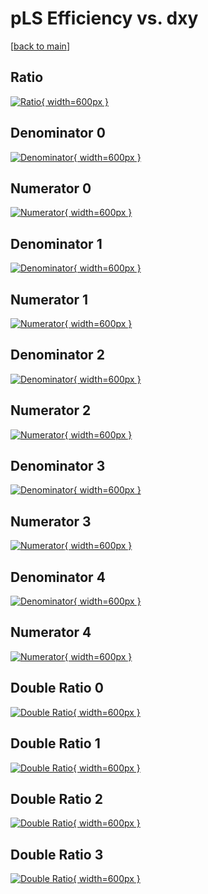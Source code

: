 # pLS Efficiency vs. dxy

[[back to main](./)]



## Ratio

[![Ratio](../mtv/var/pLS_xtr_211_0_eff_dxy.png){ width=600px }](../mtv/var/pLS_xtr_211_0_eff_dxy.pdf)

## Denominator 0

[![Denominator](../mtv/den/pLS_xtr_211_0_eff_dxy_den0.png){ width=600px }](../mtv/den/pLS_xtr_211_0_eff_dxy_den0.pdf)

## Numerator 0

[![Numerator](../mtv/num/pLS_xtr_211_0_eff_dxy_num0.png){ width=600px }](../mtv/num/pLS_xtr_211_0_eff_dxy_num0.pdf)

## Denominator 1

[![Denominator](../mtv/den/pLS_xtr_211_0_eff_dxy_den1.png){ width=600px }](../mtv/den/pLS_xtr_211_0_eff_dxy_den1.pdf)

## Numerator 1

[![Numerator](../mtv/num/pLS_xtr_211_0_eff_dxy_num1.png){ width=600px }](../mtv/num/pLS_xtr_211_0_eff_dxy_num1.pdf)

## Denominator 2

[![Denominator](../mtv/den/pLS_xtr_211_0_eff_dxy_den2.png){ width=600px }](../mtv/den/pLS_xtr_211_0_eff_dxy_den2.pdf)

## Numerator 2

[![Numerator](../mtv/num/pLS_xtr_211_0_eff_dxy_num2.png){ width=600px }](../mtv/num/pLS_xtr_211_0_eff_dxy_num2.pdf)

## Denominator 3

[![Denominator](../mtv/den/pLS_xtr_211_0_eff_dxy_den3.png){ width=600px }](../mtv/den/pLS_xtr_211_0_eff_dxy_den3.pdf)

## Numerator 3

[![Numerator](../mtv/num/pLS_xtr_211_0_eff_dxy_num3.png){ width=600px }](../mtv/num/pLS_xtr_211_0_eff_dxy_num3.pdf)

## Denominator 4

[![Denominator](../mtv/den/pLS_xtr_211_0_eff_dxy_den4.png){ width=600px }](../mtv/den/pLS_xtr_211_0_eff_dxy_den4.pdf)

## Numerator 4

[![Numerator](../mtv/num/pLS_xtr_211_0_eff_dxy_num4.png){ width=600px }](../mtv/num/pLS_xtr_211_0_eff_dxy_num4.pdf)

## Double Ratio 0

[![Double Ratio](../mtv/ratio/pLS_xtr_211_0_eff_dxy_ratio0.png){ width=600px }](../mtv/ratio/pLS_xtr_211_0_eff_dxy_ratio0.pdf)

## Double Ratio 1

[![Double Ratio](../mtv/ratio/pLS_xtr_211_0_eff_dxy_ratio1.png){ width=600px }](../mtv/ratio/pLS_xtr_211_0_eff_dxy_ratio1.pdf)

## Double Ratio 2

[![Double Ratio](../mtv/ratio/pLS_xtr_211_0_eff_dxy_ratio2.png){ width=600px }](../mtv/ratio/pLS_xtr_211_0_eff_dxy_ratio2.pdf)

## Double Ratio 3

[![Double Ratio](../mtv/ratio/pLS_xtr_211_0_eff_dxy_ratio3.png){ width=600px }](../mtv/ratio/pLS_xtr_211_0_eff_dxy_ratio3.pdf)

